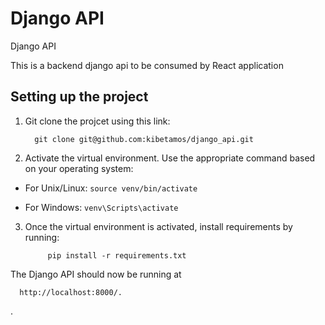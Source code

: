 # Django API

Django API </br>

This is a backend django api to be consumed by React application</br>

## Setting up the project 

1. Git clone the projcet using this link:

         git clone git@github.com:kibetamos/django_api.git

   

3. Activate the virtual environment. Use the appropriate command based on your operating system:

- For Unix/Linux:
           ```
           source venv/bin/activate
           ```

- For Windows:
           ```
           venv\Scripts\activate
           ```

3. Once the virtual environment is activated, install requirements by running:

            pip install -r requirements.txt


The Django API should now be running at 

      http://localhost:8000/.
.

